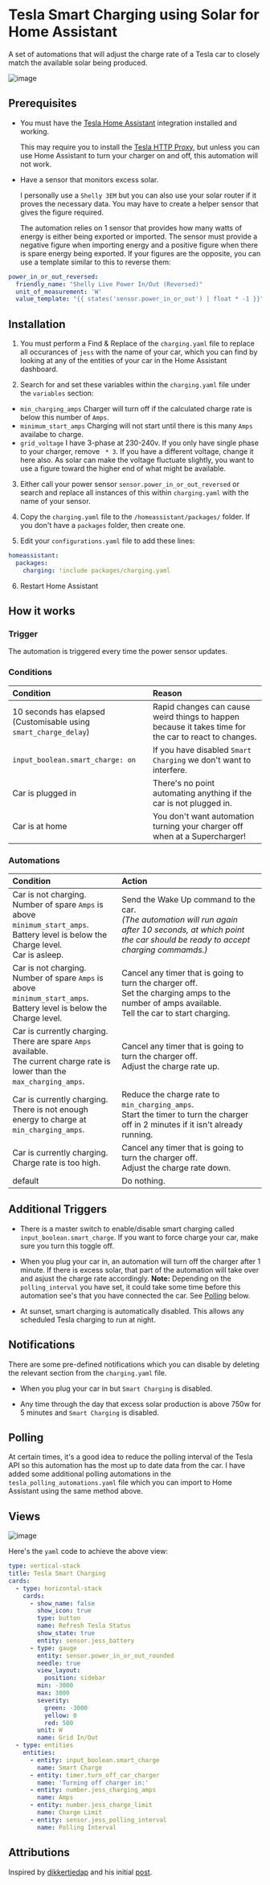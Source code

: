 # Tesla Smart Charging using Solar for Home Assistant

A set of automations that will adjust the charge rate of a Tesla car to closely match the available solar being produced.

![image](./images/graph.png)

## Prerequisites

* You must have the [Tesla Home Assistant](https://github.com/alandtse/tesla) integration installed and working.
  
  This may require you to install the [Tesla HTTP Proxy](https://github.com/llamafilm/tesla-http-proxy-addon), but unless you can use Home Assistant to turn your charger on and off, this automation will not work.

* Have a sensor that monitors excess solar.
	
  I personally use a `Shelly 3EM` but you can also use your solar router if it proves the necessary data. You may have to create a helper sensor that gives the figure required.
  
  The automation relies on 1 sensor that provides how many watts of energy is either being exported or imported. The sensor must provide a negative figure when importing energy and a positive figure when there is spare energy being exported. If your figures are the opposite, you can use a template similar to this to reverse them:

```yml
power_in_or_out_reversed:
  friendly_name: "Shelly Live Power In/Out (Reversed)"
  unit_of_measurement: 'W'
  value_template: "{{ states('sensor.power_in_or_out') | float * -1 }}"
```

## Installation

1. You must perform a Find & Replace of the `charging.yaml` file to replace all occurances of `jess` with the name of your car, which you can find by looking at any of the entities of your car in the Home Assistant dashboard.

2. Search for and set these variables within the `charging.yaml` file under the `variables` section:
  * `min_charging_amps` Charger will turn off if the calculated charge rate is below this number of `Amps`.
  * `minimum_start_amps` Charging will not start until there is this many `Amps` availabe to charge.
  * `grid_voltage` I have 3-phase at 230-240v. If you only have single phase to your charger, remove ` * 3`. If you have a different voltage, change it here also. As solar can make the voltage fluctuate slightly, you want to use a figure toward the higher end of what might be available.

3. Either call your power sensor `sensor.power_in_or_out_reversed` or search and replace all instances of this within `charging.yaml` with the name of your sensor.

4. Copy the `charging.yaml` file to the `/homeassistant/packages/` folder. If you don't have a `packages` folder, then create one.

5. Edit your `configurations.yaml` file to add these lines:

```yml
homeassistant:
  packages:
    charging: !include packages/charging.yaml
```

6. Restart Home Assistant

## How it works

### Trigger

The automation is triggered every time the power sensor updates.

### Conditions

|Condition|Reason|
|:---|:---|
|10 seconds has elapsed (Customisable using `smart_charge_delay`)|Rapid changes can cause weird things to happen because it takes time for the car to react to changes.|
|`input_boolean.smart_charge: on`|If you have disabled `Smart Charging` we don't want to interfere.|
|Car is plugged in|There's no point automating anything if the car is not plugged in.|
|Car is at home|You don't want automation turning your charger off when at a Supercharger!|

### Automations
|Condition|Action|
|:---|:---|
|Car is not charging.<br/>Number of spare `Amps` is above `minimum_start_amps`.<br/>Battery level is below the Charge level.<br />Car is asleep.|Send the Wake Up command to the car.<br />_(The automation will run again after 10 seconds, at which point the car should be ready to accept charging commamds.)_|
|Car is not charging.<br/>Number of spare `Amps` is above `minimum_start_amps`.<br/>Battery level is below the Charge level.|Cancel any timer that is going to turn the charger off.<br/>Set the charging amps to the number of amps available.<br/>Tell the car to start charging.|
|Car is currently charging.<br/>There are spare `Amps` available.<br/>The current charge rate is lower than the `max_charging_amps`.|Cancel any timer that is going to turn the charger off.<br/>Adjust the charge rate up.|
|Car is currently charging.<br/>There is not enough energy to charge at `min_charging_amps`.|Reduce the charge rate to `min_charging_amps`.<br/>Start the timer to turn the charger off in 2 minutes if it isn't already running.|
|Car is currently charging.<br/>Charge rate is too high.|Cancel any timer that is going to turn the charger off.<br/>Adjust the charge rate down.|
|default|Do nothing.|

## Additional Triggers

* There is a master switch to enable/disable smart charging called `input_boolean.smart_charge`. If you want to force charge your car, make sure you turn this toggle off.

* When you plug your car in, an automation will turn off the charger after 1 minute. If there is excess solar, that part of the automation will take over and asjust the charge rate accordingly. **Note:** Depending on the `polling_interval` you have set, it could take some time before this automation see's that you have connected the car. See [Polling](#polling) below.

* At sunset, smart charging is automatically disabled. This allows any scheduled Tesla charging to run at night.

## Notifications

There are some pre-defined notifications which you can disable by deleting the relevant section from the `charging.yaml` file.

* When you plug your car in but `Smart Charging` is disabled.

* Any time through the day that excess solar production is above 750w for 5 minutes and `Smart Charging` is disabled.

## Polling

At certain times, it's a good idea to reduce the polling interval of the Tesla API so this automation has the most up to date data from the car. I have added some additional polling automations in the `tesla_polling_automations.yaml` file which you can import to Home Assistant using the same method above.

## Views

![image](./images/view1.png)

Here's the `yaml` code to achieve the above view:

```yml
type: vertical-stack
title: Tesla Smart Charging
cards:
  - type: horizontal-stack
    cards:
      - show_name: false
        show_icon: true
        type: button
        name: Refresh Tesla Status
        show_state: true
        entity: sensor.jess_battery
      - type: gauge
        entity: sensor.power_in_or_out_rounded
        needle: true
        view_layout:
          position: sidebar
        min: -3000
        max: 3000
        severity:
          green: -3000
          yellow: 0
          red: 500
        unit: W
        name: Grid In/Out
  - type: entities
    entities:
      - entity: input_boolean.smart_charge
        name: Smart Charge
      - entity: timer.turn_off_car_charger
        name: 'Turning off charger in:'
      - entity: number.jess_charging_amps
        name: Amps
      - entity: number.jess_charge_limit
        name: Charge Limit
      - entity: sensor.jess_polling_interval
        name: Polling Interval

```

## Attributions

Inspired by [dikkertjedap](https://community.home-assistant.io/u/dikkertjedap) and his initial [post](https://community.home-assistant.io/t/diy-smart-grid-ev-tesla-charging-on-excess-solar-power-production/569852).